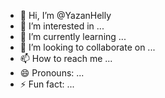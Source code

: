 - 👋 Hi, I’m @YazanHelly
- 👀 I’m interested in ...
- 🌱 I’m currently learning ...
- 💞️ I’m looking to collaborate on ...
- 📫 How to reach me ...
- 😄 Pronouns: ...
- ⚡ Fun fact: ...

<!---
YazanHelly/YazanHelly is a ✨ special ✨ repository because its `README.md` (this file) appears on your GitHub profile.
You can click the Preview link to take a look at your changes.
--->
